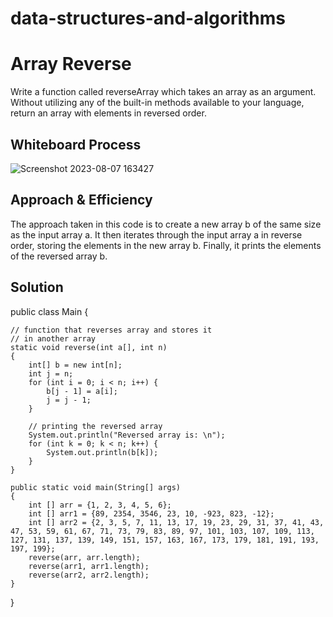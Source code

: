 # data-structures-and-algorithms

# Array Reverse
<!-- Description of the challenge -->
Write a function called reverseArray which takes an array as an argument. Without utilizing any of the built-in methods available to your language, return an array with elements in reversed order.

## Whiteboard Process
<!-- Embedded whiteboard image -->

![Screenshot 2023-08-07 163427](https://github.com/aws69/data-structures-and-algorithms/assets/108069102/65e1897b-8df8-4642-8aca-f2e2ac800de3)


## Approach & Efficiency
<!-- What approach did you take? Why? What is the Big O space/time for this approach? -->
The approach taken in this code is to create a new array b of the same size as the input array a. It then iterates through the input array a in reverse order, storing the elements in the new array b. Finally, it prints the elements of the reversed array b.

## Solution
<!-- Show how to run your code, and examples of it in action -->
public class Main {

	// function that reverses array and stores it
	// in another array
	static void reverse(int a[], int n)
	{
		int[] b = new int[n];
		int j = n;
		for (int i = 0; i < n; i++) {
			b[j - 1] = a[i];
			j = j - 1;
		}

		// printing the reversed array
		System.out.println("Reversed array is: \n");
		for (int k = 0; k < n; k++) {
			System.out.println(b[k]);
		}
	}

	public static void main(String[] args)
	{
		int [] arr = {1, 2, 3, 4, 5, 6};
        int [] arr1 = {89, 2354, 3546, 23, 10, -923, 823, -12};
        int [] arr2 = {2, 3, 5, 7, 11, 13, 17, 19, 23, 29, 31, 37, 41, 43, 47, 53, 59, 61, 67, 71, 73, 79, 83, 89, 97, 101, 103, 107, 109, 113, 127, 131, 137, 139, 149, 151, 157, 163, 167, 173, 179, 181, 191, 193, 197, 199};
		reverse(arr, arr.length);
        reverse(arr1, arr1.length);
        reverse(arr2, arr2.length);
	}
}

